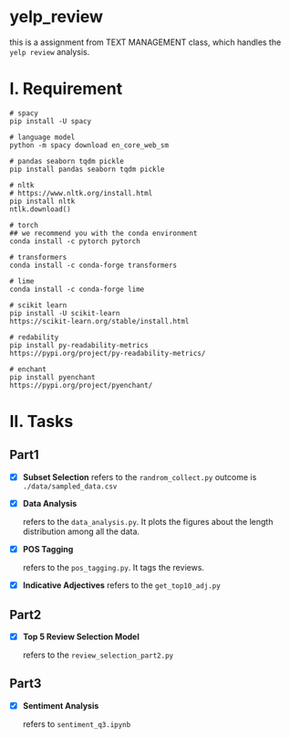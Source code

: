 

# yelp_review

this is a assignment from TEXT MANAGEMENT class, which handles the `yelp review` analysis.

# I. Requirement

```
# spacy
pip install -U spacy

# language model
python -m spacy download en_core_web_sm

# pandas seaborn tqdm pickle
pip install pandas seaborn tqdm pickle

# nltk
# https://www.nltk.org/install.html
pip install nltk
ntlk.download()

# torch
## we recommend you with the conda environment
conda install -c pytorch pytorch

# transformers
conda install -c conda-forge transformers

# lime
conda install -c conda-forge lime

# scikit learn
pip install -U scikit-learn
https://scikit-learn.org/stable/install.html

# redability
pip install py-readability-metrics
https://pypi.org/project/py-readability-metrics/

# enchant
pip install pyenchant
https://pypi.org/project/pyenchant/

```

# II. Tasks

## Part1

- [x] **Subset Selection**
  refers to the `randrom_collect.py`
  outcome is `./data/sampled_data.csv`

- [x] **Data Analysis**

  refers to the `data_analysis.py`. It plots the figures about the length distribution among all the data.

- [x] **POS Tagging**

  refers to the `pos_tagging.py`. It tags the reviews.

- [x] **Indicative Adjectives**
  refers to the `get_top10_adj.py`

  

## Part2

- [x] **Top 5 Review Selection Model**
  
  refers to the `review_selection_part2.py`

## Part3

- [x] **Sentiment Analysis**

  refers to `sentiment_q3.ipynb`

